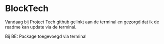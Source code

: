 # BlockTech

Vandaag bij Project Tech github gelinkt aan de terminal en gezorgd dat ik de readme kan update via de terminal.

Bij BE: Package toegevoegd via terminal